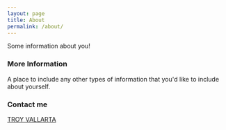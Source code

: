 ```yaml
---
layout: page
title: About
permalink: /about/
---
```


Some information about you!

### More Information

A place to include any other types of information that you'd like to include about yourself.

### Contact me

[TROY VALLARTA](mailto:troy.joaquin.vallarta@adamson.edu.ph)
